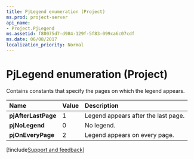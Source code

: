 ```yaml
---
title: PjLegend enumeration (Project)
ms.prod: project-server
api_name:
- Project.PjLegend
ms.assetid: f80075d7-d984-129f-5f83-099ca6c07cdf
ms.date: 06/08/2017
localization_priority: Normal
---
```



# PjLegend enumeration (Project)

Contains constants that specify the pages on which the legend appears.



|Name|Value|Description|
|:-----|:-----|:-----|
|**pjAfterLastPage**|1|Legend appears after the last page.|
|**pjNoLegend**|0|No legend.|
|**pjOnEveryPage**|2|Legend appears on every page.|

[!include[Support and feedback](~/includes/feedback-boilerplate.md)]